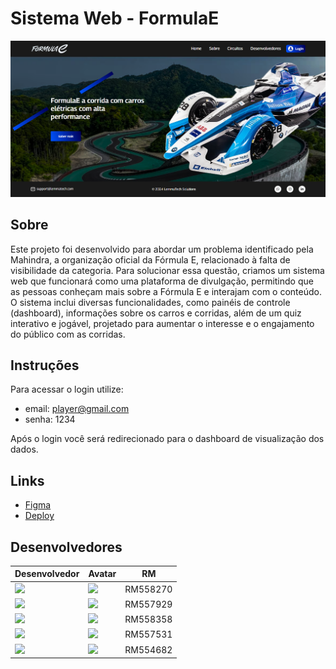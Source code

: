 # Sistema Web - FormulaE

![](src/assets/screen.png)


## Sobre
Este projeto foi desenvolvido para abordar um problema identificado pela Mahindra, a organização oficial da Fórmula E, relacionado à falta de visibilidade da categoria. Para solucionar essa questão, criamos um sistema web que funcionará como uma plataforma de divulgação, permitindo que as pessoas conheçam mais sobre a Fórmula E e interajam com o conteúdo. O sistema inclui diversas funcionalidades, como painéis de controle (dashboard), informações sobre os carros e corridas, além de um quiz interativo e jogável, projetado para aumentar o interesse e o engajamento do público com as corridas.

## Instruções
Para acessar o login utilize:
 - email: player@gmail.com
 - senha: 1234

Após o login você será redirecionado para o dashboard de visualização dos dados.

## Links

- [Figma](https://www.figma.com/design/vrP3ayZnWP8znxz65N6mTC/Sistema-Web---FormulaE?node-id=0-1&t=8X0K1NgZg2GYdqYy-1)
- [Deploy](https://group-lemmatech.github.io/FormulaE-WebDev/)

## Desenvolvedores
| Desenvolvedor | Avatar | RM |
| ------------- | ------ | -- |
| ![](https://img.shields.io/badge/DESENVOLVEDOR-Alexandre-blue?style=for-the-badge&logo=appveyor) | <a href="https://github.com/alefaria577"><img src="https://avatars.githubusercontent.com/u/132949575?v=4" height="50" style="max-width: 100%;"></a> | RM558270 |
| ![](https://img.shields.io/badge/DESENVOLVEDOR-Evellyn-blue?style=for-the-badge&logo=appveyor) | <a href="https://github.com/evojeda"><img src="https://avatars.githubusercontent.com/u/162588593?v=4" height="50" style="max-width: 100%;"></a>  | RM557929 |
| ![](https://img.shields.io/badge/DESENVOLVEDOR-LuizGustavo-blue?style=for-the-badge&logo=appveyor) | <a href="https://github.com/luyz-gusta"><img src="https://avatars.githubusercontent.com/u/110852235?v=4" height="50" style="max-width: 100%;"></a> | RM558358 |
| ![](https://img.shields.io/badge/DESENVOLVEDOR-Marcello-blue?style=for-the-badge&logo=appveyor) | <a href="https://github.com/MarcelloFMoreira"><img src="https://avatars.githubusercontent.com/u/161846509?v=4" height="50" style="max-width: 100%;"></a> | RM557531 |
| ![](https://img.shields.io/badge/DESENVOLVEDOR-Milena-blue?style=for-the-badge&logo=appveyor) | <a href="https://github.com/MilenaCodinhoto"><img src="https://avatars.githubusercontent.com/u/19381239?v=4" height="50" style="max-width: 100%;"></a>             |RM554682 |



